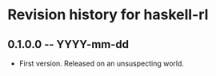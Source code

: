 # Revision history for haskell-rl

## 0.1.0.0 -- YYYY-mm-dd

* First version. Released on an unsuspecting world.
